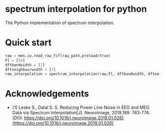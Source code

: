 # spectrum interpolation for python
The Python implementation of spectrum interpolation.

# Quick start
```python
raw = men.io.read_raw_fif(raw_path,preload=True)
Fl = [50]
dftbandwidth = [2]
dftneighbourwidth = [2]
raw_interpolation = spectrum_interpolation(raw,Fl, dftbandwidth, dftneighbourwidth)
```

# Acknowledgements
- [1] Leske S., Dalal S. S. Reducing Power Line Noise in EEG and MEG Data via Spectrum Interpolation[J]. NeuroImage, 2019,189: 763-776. [DOI: https://doi.org/10.1016/j.neuroimage.2019.01.026](https://doi.org/10.1016/j.neuroimage.2019.01.026)
